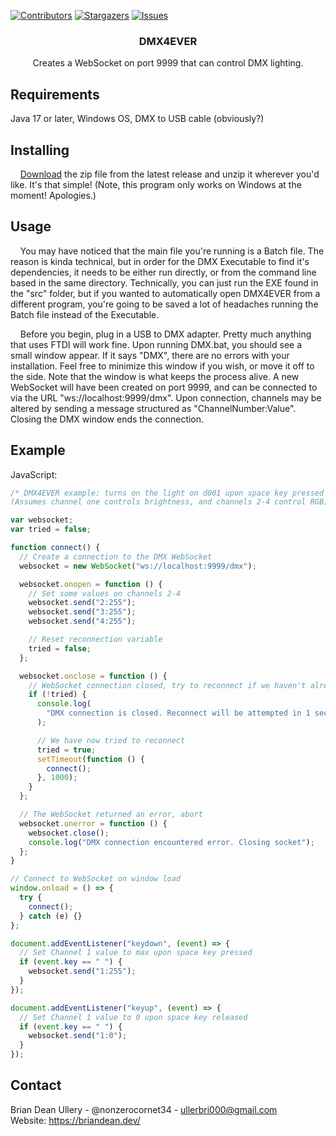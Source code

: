 [![Contributors][contributors-shield]][contributors-url]
[![Stargazers][stars-shield]][stars-url]
[![Issues][issues-shield]][issues-url]
<br />

<div align="center">
<h3 align="center">DMX4EVER</h3>
  <p align="center">
    Creates a WebSocket on port 9999 that can control DMX lighting.
  </p>
</div>

## Requirements

Java 17 or later, Windows OS, DMX to USB cable (obviously?)

## Installing

&nbsp;&nbsp;&nbsp;&nbsp;[Download](https://github.com/NonzeroCornet/DMX4EVER/releases/tag/v1.0.0) the zip file from the latest release and unzip it wherever you'd like. It's that simple! (Note, this program only works on Windows at the moment! Apologies.)

## Usage

&nbsp;&nbsp;&nbsp;&nbsp;You may have noticed that the main file you're running is a Batch file. The reason is kinda technical, but in order for the DMX Executable to find it's dependencies, it needs to be either run directly, or from the command line based in the same directory. Technically, you can just run the EXE found in the "src" folder, but if you wanted to automatically open DMX4EVER from a different program, you're going to be saved a lot of headaches running the Batch file instead of the Executable.

&nbsp;&nbsp;&nbsp;&nbsp;Before you begin, plug in a USB to DMX adapter. Pretty much anything that uses FTDI will work fine. Upon running DMX.bat, you should see a small window appear. If it says "DMX", there are no errors with your installation. Feel free to minimize this window if you wish, or move it off to the side. Note that the window is what keeps the process alive. A new WebSocket will have been created on port 9999, and can be connected to via the URL "ws://localhost:9999/dmx". Upon connection, channels may be altered by sending a message structured as "ChannelNumber:Value". Closing the DMX window ends the connection.

## Example

JavaScript:
```javascript
/* DMX4EVER example: turns on the light on d001 upon space key pressed
(Assumes channel one controls brightness, and channels 2-4 control RGB) */

var websocket;
var tried = false;

function connect() {
  // Create a connection to the DMX WebSocket
  websocket = new WebSocket("ws://localhost:9999/dmx");

  websocket.onopen = function () {
    // Set some values on channels 2-4
    websocket.send("2:255");
    websocket.send("3:255");
    websocket.send("4:255");

    // Reset reconnection variable
    tried = false;
  };

  websocket.onclose = function () {
    // WebSocket connection closed, try to reconnect if we haven't already tried
    if (!tried) {
      console.log(
        "DMX connection is closed. Reconnect will be attempted in 1 second."
      );

      // We have now tried to reconnect
      tried = true;
      setTimeout(function () {
        connect();
      }, 1000);
    }
  };

  // The WebSocket returned an error, abort
  websocket.onerror = function () {
    websocket.close();
    console.log("DMX connection encountered error. Closing socket");
  };
}

// Connect to WebSocket on window load
window.onload = () => {
  try {
    connect();
  } catch (e) {}
};

document.addEventListener("keydown", (event) => {
  // Set Channel 1 value to max upon space key pressed
  if (event.key == " ") {
    websocket.send("1:255");
  }
});

document.addEventListener("keyup", (event) => {
  // Set Channel 1 value to 0 upon space key released
  if (event.key == " ") {
    websocket.send("1:0");
  }
});
```

## Contact

Brian Dean Ullery - @nonzerocornet34 - [ullerbri000@gmail.com](mailto:ullerbri000@gmail.com)<br>
Website: https://briandean.dev/

[contributors-shield]: https://img.shields.io/github/contributors/NonzeroCornet/DMX4EVER.svg?style=for-the-badge
[contributors-url]: https://github.com/NonzeroCornet/DMX4EVER/graphs/contributors
[stars-shield]: https://img.shields.io/github/stars/NonzeroCornet/DMX4EVER.svg?style=for-the-badge
[stars-url]: https://github.com/NonzeroCornet/DMX4EVER/stargazers
[issues-shield]: https://img.shields.io/github/issues/NonzeroCornet/DMX4EVER.svg?style=for-the-badge
[issues-url]: https://github.com/NonzeroCornet/DMX4EVER/issues
